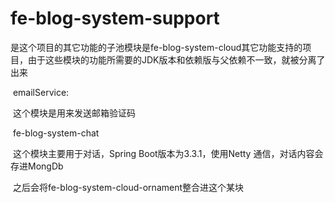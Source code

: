 # fe-blog-system-support

​	 是这个项目的其它功能的子池模块是fe-blog-system-cloud其它功能支持的项目，由于这些模块的功能所需要的JDK版本和依赖版与父依赖不一致，就被分离了出来

​	emailService:

​		这个模块是用来发送邮箱验证码

​	fe-blog-system-chat

​		这个模块主要用于对话，Spring Boot版本为3.3.1，使用Netty 通信，对话内容会存进MongDb

​		之后会将fe-blog-system-cloud-ornament整合进这个某块
